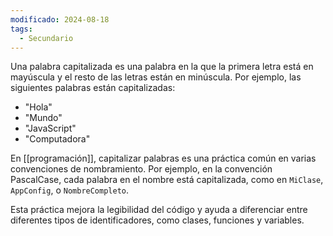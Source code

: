 ```yaml
---
modificado: 2024-08-18
tags:
  - Secundario
---
```

Una palabra capitalizada es una palabra en la que la primera letra está en mayúscula y el resto de las letras están en minúscula. Por ejemplo, las siguientes palabras están capitalizadas:

- "Hola"
- "Mundo"
- "JavaScript"
- "Computadora"

En [[programación]], capitalizar palabras es una práctica común en varias convenciones de nombramiento. Por ejemplo, en la convención PascalCase, cada palabra en el nombre está capitalizada, como en `MiClase`, `AppConfig`, o `NombreCompleto`.

Esta práctica mejora la legibilidad del código y ayuda a diferenciar entre diferentes tipos de identificadores, como clases, funciones y variables.